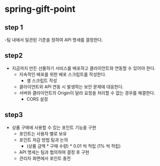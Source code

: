 # spring-gift-point

## step 1
-팀 내에서 일관된 기준을 정하여 API 명세를 결정한다.

## step2
- 지금까지 만든 선물하기 서비스를 배포하고 클라이언트와 연동할 수 있어야 한다.
  - 지속적인 배포를 위한 배포 스크립트를 작성한다.
    - 셸 스크립트 작성
  - 클라이언트와 API 연동 시 발생하는 보안 문제에 대응한다.
  - 서버와 클라이언트의 Origin이 달라 요청을 처리할 수 없는 경우를 해결한다.
    - CORS 설정

## step3
- 상품 구매에 사용할 수 있는 포인트 기능을 구현
  - 포인트는 사용자 별로 보유
  - 포인트 차감 방법 팀과 논의
    - (상품 금액 * 구매 수량) * 0.01 씩 적립 (1% 씩 적립)
  - API 명세는 팀과 협의하여 결정 후 구현
  - 관리자 화면에서 포인트 충전